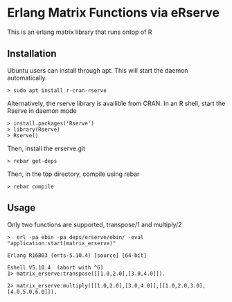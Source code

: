 Erlang Matrix Functions via eRserve
============================

This is an erlang matrix library that runs ontop of R

Installation
-----

Ubuntu users can install through apt. This will start the daemon automatically.

	> sudo apt install r-cran-rserve

Alternatively, the rserve library is availible from CRAN. In an R shell, start the Rserve in daemon mode

	> install.packages('Rserve')
	> library(Rserve)
	> Rserve()

Then, install the erserve.git

	> rebar get-deps

Then, in the top directory, compile using rebar

	> rebar compile

Usage
-----

Only two functions are supported, transpose/1 and multiply/2

	>  erl -pa ebin -pa deps/erserve/ebin/ -eval "application:start(matrix_erserve)"

	Erlang R16B03 (erts-5.10.4) [source] [64-bit] 

	Eshell V5.10.4  (abort with ^G)
	1> matrix_erserve:transpose([[1.0,2.0],[3.0,4.0]]).

	2> matrix_erserve:multiply([[1.0,2.0],[3.0,4.0]],[[1.0,2.0,3.0],[4.0,5.0,6.0]]).



